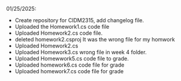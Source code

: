 01/25/2025: 
- Create repository for CIDM2315, add changelog file.
- Uploaded the Homework1.cs code file
- Uploaded Homework2.cs code file.
- deleted homework2.csproj  It was the wrong file for my homwork
- Uploaded Homework2.cs
- Uploaded Homework3.cs wrong file in week 4 folder.
- Uploaded Homewwork5.cs code file to grade.
- Uploaded homework6.cs code file for grade
- Uploaded homework7.cs code file for grade
